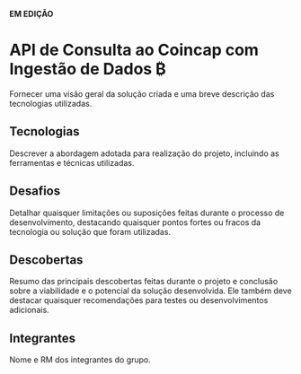 **EM EDIÇÃO**

# API de Consulta ao Coincap com Ingestão de Dados ₿

Fornecer uma visão geral da solução criada  e uma breve descrição das tecnologias utilizadas.

## Tecnologias

Descrever a abordagem adotada para realização do projeto, incluindo as ferramentas e técnicas utilizadas.

## Desafios 

Detalhar quaisquer limitações ou suposições feitas durante o processo de desenvolvimento, destacando quaisquer pontos fortes ou fracos da tecnologia ou solução que foram utilizadas.

## Descobertas

Resumo das principais descobertas feitas durante o projeto e conclusão sobre a viabilidade e o potencial da solução desenvolvida. Ele também deve destacar quaisquer recomendações para testes ou desenvolvimentos adicionais.

## Integrantes

Nome e RM dos integrantes do grupo.
